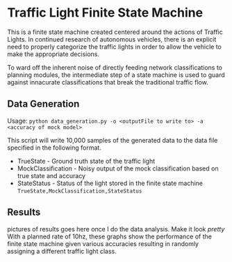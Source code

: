 # Traffic Light Finite State Machine
This is a finite state machine created centered around the actions of Traffic Lights. In continued research of autonomous vehicles, there is an explicit need to properly categorize the traffic lights in order to allow the vehicle to make the appropriate decisions. 

To ward off the inherent noise of directly feeding network classifications to planning modules, the intermediate step of a state machine is used to guard against innacurate classifications that break the traditional traffic flow. 


## Data Generation
Usage: `python data_generation.py -o <outputFile to write to> -a <accuracy of mock model>`

This script will write 10,000 samples of the generated data to the data file specified in the following format.

 - TrueState - Ground truth state of the traffic light
 - MockClassification - Noisy output of the mock classification based on true state and accuracy
- StateStatus - Status of the light stored in the finite state machine
`TrueState,MockClassification,StateStatus`

## Results


pictures of results goes here once I do the data analysis. Make it look *pretty*
With a planned rate of 10hz, these graphs show the performance of the finite state machine given various accuracies resulting in randomly assigning a different traffic light class. 